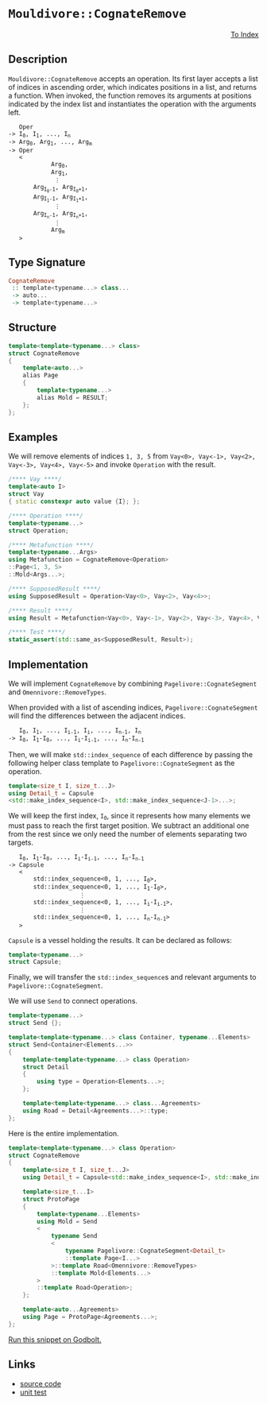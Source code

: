 <!-- Copyright 2024 Feng Mofan
SPDX-License-Identifier: Apache-2.0 -->

# `Mouldivore::CognateRemove`

<p style='text-align: right;'><a href="../../../facilities/metafunctions.md#mouldivore-cognate-remove">To Index</a></p>

## Description

`Mouldivore::CognateRemove` accepts an operation.
Its first layer accepts a list of indices in ascending order, which indicates positions in a list, and returns a function.
When invoked, the function removes its arguments at positions indicated by the index list and instantiates the operation with the arguments left.

<pre><code>   Oper
-> I<sub>0</sub>, I<sub>1</sub>, ..., I<sub>n</sub>
-> Arg<sub>0</sub>, Arg<sub>1</sub>, ..., Arg<sub>m</sub>
-> Oper
   <
            Arg<sub>0</sub>,
            Arg<sub>1</sub>,
             &vellip;
       Arg<sub>I<sub>0</sub>-1</sub>, Arg<sub>I<sub>0</sub>+1</sub>,
       Arg<sub>I<sub>1</sub>-1</sub>, Arg<sub>I<sub>1</sub>+1</sub>,
             &vellip;
       Arg<sub>I<sub>n</sub>-1</sub>, Arg<sub>I<sub>n</sub>+1</sub>,
             &vellip;
            Arg<sub>m</sub>
   ></code></pre>

## Type Signature

```Haskell
CognateRemove
 :: template<typename...> class...
 -> auto...
 -> template<typename...>
```

## Structure

```C++
template<template<typename...> class>
struct CognateRemove
{
    template<auto...>
    alias Page
    {
        template<typename...>
        alias Mold = RESULT;
    };
};
```

## Examples

We will remove elements of indices `1, 3, 5` from `Vay<0>, Vay<-1>, Vay<2>, Vay<-3>, Vay<4>, Vay<-5>` and invoke `Operation` with the result.

```C++
/**** Vay ****/
template<auto I>
struct Vay
{ static constexpr auto value {I}; };

/**** Operation ****/
template<typename...>
struct Operation;

/**** Metafunction ****/
template<typename...Args>
using Metafunction = CognateRemove<Operation>
::Page<1, 3, 5>
::Mold<Args...>;

/**** SupposedResult ****/
using SupposedResult = Operation<Vay<0>, Vay<2>, Vay<4>>;

/**** Result ****/
using Result = Metafunction<Vay<0>, Vay<-1>, Vay<2>, Vay<-3>, Vay<4>, Vay<-5>>;

/**** Test ****/
static_assert(std::same_as<SupposedResult, Result>);
```

## Implementation

We will implement `CognateRemove` by combining `Pagelivore::CognateSegment` and `Omennivore::RemoveTypes`.

When provided with a list of ascending indices, `Pagelivore::CognateSegment` will find the differences between the adjacent indices.

<pre><code>   I<sub>0</sub>, I<sub>1</sub>, ..., I<sub>i-1</sub>, I<sub>i</sub>, ..., I<sub>n-1</sub>, I<sub>n</sub>
-> I<sub>0</sub>, I<sub>1</sub>-I<sub>0</sub>, ..., I<sub>i</sub>-I<sub>i-1</sub>, ..., I<sub>n</sub>-I<sub>n-1</sub></code></pre>

Then, we will make `std::index_sequence` of each difference by passing the following helper class template to `Pagelivore::CognateSegment` as the operation.

```C++
template<size_t I, size_t...J>
using Detail_t = Capsule
<std::make_index_sequence<I>, std::make_index_sequence<J-1>...>;
```

We will keep the first index, <code>I<sub>0</sub></code>, since it represents how many elements we must pass to reach the first target position.
We subtract an additional one from the rest since we only need the number of elements separating two targets.

<pre><code>   I<sub>0</sub>, I<sub>1</sub>-I<sub>0</sub>, ..., I<sub>i</sub>-I<sub>i-1</sub>, ..., I<sub>n</sub>-I<sub>n-1</sub>
-> Capsule
   <
       std::index_sequence&lt;0, 1, ..., I<sub>0</sub>&gt;,
       std::index_sequence&lt;0, 1, ..., I<sub>1</sub>-I<sub>0</sub>&gt;,
                    &vellip;
       std::index_sequence&lt;0, 1, ..., I<sub>i</sub>-I<sub>i-1</sub>&gt;,
                    &vellip;
       std::index_sequence&lt;0, 1, ..., I<sub>n</sub>-I<sub>n-1</sub>&gt;
   ></code></pre>

`Capsule` is a vessel holding the results. It can be declared as follows:

```C++
template<typename...>
struct Capsule;
```

Finally, we will transfer the `std::index_sequence`s and relevant arguments to `Pagelivore::CognateSegment`.

We will use `Send` to connect operations.

```C++
template<typename...>
struct Send {};

template<template<typename...> class Container, typename...Elements>
struct Send<Container<Elements...>>
{
    template<template<typename...> class Operation>
    struct Detail
    {
        using type = Operation<Elements...>;
    };

    template<template<typename...> class...Agreements>
    using Road = Detail<Agreements...>::type;
};
```

Here is the entire implementation.

```C++
template<template<typename...> class Operation>
struct CognateRemove
{
    template<size_t I, size_t...J>
    using Detail_t = Capsule<std::make_index_sequence<I>, std::make_index_sequence<J-1>...>;

    template<size_t...I>
    struct ProtoPage
    {
        template<typename...Elements>
        using Mold = Send
        <
            typename Send
            <
                typename Pagelivore::CognateSegment<Detail_t>
                ::template Page<I...>
            >::template Road<Omennivore::RemoveTypes>
            ::template Mold<Elements...>
        >
        ::template Road<Operation>;
    };

    template<auto...Agreements>
    using Page = ProtoPage<Agreements...>;
};
```

[Run this snippet on Godbolt.](https://godbolt.org/#z:OYLghAFBqd5QCxAYwPYBMCmBRdBLAF1QCcAaPECAMzwBtMA7AQwFtMQByARg9KtQYEAysib0QXACx8BBAKoBnTAAUAHpwAMvAFYTStJg1DIApACYAQuYukl9ZATwDKjdAGFUtAK4sGIAKwAzKSuADJ4DJgAcj4ARpjEIGYAHP6kAA6oCoRODB7evgHBmdmOAuGRMSzxiSlpdpgOuUIETMQE%2BT5%2BQbaY9mUMLW0EFdFxCUmptq3tnYU9CjMjEWPVE3UAlLaoXsTI7BwA9ABUp2fnF5fHhyYaAIInZwDUACKY6a6MyHiYCk/nN3ujyuIIugLutwhZkCEWQ3iwTxMgTcXkctEIAE8kdhIeYYQw4V4EUi3MhFugsFRsbigecnspiJgaKp/mdwQRMCx0gYOSSCBiPsw2KQntkAF6YAD6BGp9zQBPeBHpjOZiMCLyeBGIXkwSKs90hwOOTzcTHSCi89FZp3ZnO5TF5yP5gtYmAAdB7ZXdFtqHCazRb6HqaQ86dhVByGOgAGLEWTW66Qjlcnm6p0Cxiur0%2Brx%2B8ORmNxwSIgDsVhLL2DBvuyftjrctdTfIzQvdnsC2CecKYCj%2BHkETBWZE1LddHrd2HobEECmzWtzSvzrljshJ/daQ5Jk85jAICnH1I7uLLkKeZ81dqb6ZdbHHFkwwAiDAiwFnR/u56eXmyRieAFlPHQNUNXXQdImIEl70fBhnyMfcPRFbdpz3A8j0CfUIQrKsIRrS8HTTBs8PrJhUVQVDO27XsniETAAEcdQVEUSKIccADU2jwJhYnoN8cXuHM8wjZcixlZEaPor4CPY4hOO435yK9EwTw/c9G3wklmLIj0oKfF9eNPc9vxfekmGATBgOouiGP2SCH10uDxxFaTZJ4hT0OPSt3OrUNngAeWnZ8ADcSHYEA3AMXs8GQAD8CoDEABUMz%2BAFIVbBR0iYfYnn8xggpC0sMKTIiCOdTNb3bPjvXnP0ACVOVQQLMESj4/iU8tPMK2lngsHtzNNJQE1tFN1ORTTxwASTnX0lTqlgGqapKSXJEAQAiLBVElJQJIVElxrcyq2oMs81N5FSzxJI7PyeQ5DieAB1czv3MkwADYNAZJk8FUXbsQPN7NVQJ5GB8BJ8MRN6V0EeK2jMvdXo0N1Ls/D7mR%2Bjtx0hghoeIWGFFIJHzxu%2B7zPQON0k1BBzMiCMnhhkHBERs6rtK1t8aZz8WbHbTMoAa2x3HLq9T9FgdKKuwERZMECsRadIp48HQDFaAgDZLoAWmxf1zUtXUmYu9nz0x/nMBQhCCbPHrkD5mGTfgxm7k/Q9Ood1TiubG82zdO5gEZHcZyFwyf2Af9AIsrA4VKiAFaVklvd95C7exFXVa8zCOpDE6CLGj1xqY0jxwAKSmhcnlm%2Bbmt%2BJaCHQFa1swDatusgi9oqkVltWqN682qzJJJAv9uPDCObdvXkXN67boer8BvhlGvrR7A/o0AGgYYEHiDB%2BGjZtuG3vtq7zzn77kUm9GPW3nHbbZl2D6JqfSdQcmCEpp5qaVOnkP3g%2BRw96/v4n4m09npvSPn3X6np/pECeMAQGmU4xUWfiTPAIsdoGzPETeIBAADumBGCaiwYDGYuMv4H1AciIuZ83R/gVugegxs9x/2/nfEmZMKZU3ru/HG9MCAkOZqOYU49OblTdJba2l84aj0qsLVojhkDiwYJLaWtBZZQOjsrVWTMNYdi1oGXWN81RuHHhfYhZs0H/hoXQnedtGEH1EfQxOkjsKXUzu7Mqns464ITgHM8RlfwAVoEBJEGpw60Ejmo2OPtPG7kTh2ZOTisKp0NHSOqyBdjZEav6AaKVcLDWIvnHOecWIegLiKIRntfKIOIOJJu%2Bl%2BLVRmvVRqFc3xuHbnXBuPcdon3Im3autdO4dO2jZchPTsqVOqZJGJB1lL6JcaPQxZjmFAPBu9FU88T7gMRpAwGwM2Abw5Cs4xtt4a8ORms4%2BbhT6L3PiJexNirpLIfk/F%2Bb9aZcM/oI/hmB7mfiWU9FZZC3AUOuVs5eUCYG02QPAv4iCnj4BQTZRZt1ME4LwdgwhVjTmH3OWAyh1CKSWPEXjcejzWGwteR/XcWLjpfJ%2BapL5d5eb2MFu%2BfRItZHyMUTLTS8tFbqPVprJcUZMYsoWfojmXzS6NIWi1EkFTKZVM6fsKZ48VqZxDgEyCTLMUVRZVI88arioavQKKoxtydVujpWefFtCmoWr1U4pmLjrxuPHB4v2cNWWfl8cHfxgT1RwsaKEjMUc%2BURPjtE8icTEkJOdkpSs3kjTUQQKiAgVpsl3GdaafJiNWUCSVEIFNBA01pmdkm6SGJYh4GCoyFazUopiGUI/QaqVXTpUyuZCtVaa3PRmUVXJWcc3Fz9PW0QtAm3k0OrGjObtRpy2jHgYgixh1KlHY2x%2BJIF1LtEtMoegdjKlQsoW1NQYx5oUKtO7yWaeVbsWIUwGNF5QmrzfUp4a7x0buRLeggIpH0CGfbuy6Pqf7PQDce4tp63Dfqdh5R1mbZ3Zqgd%2B%2B9lkn33vHPKhItSqrTTfQKBtH70ibsXXe1D/6RSYaXQpA0MzvVBxAyyjUQrCyrhda2PD6QCMTrlZUqZaqMzeKeIagdJkzLEe3b%2Bxo/6YM0fTt5eNIYk00SjC2nJdYSoMt1XU3DynAknkvTheDA6%2BQIezrmiiEU/gTMYiorSbpnJcR4iuyyUYSTWeGW4BzckVWssOk6hD16h3aMon8XyHx9m5EE/m14JtBy0EFrR7%2BwHD1BOyuF0WAgSRedcrq1OjsDPOIC6ZoLFmex23dV4r1%2B7fw1TixZN4G54vIgq5Giq/GPjxLk4ZrNPXNPma7JZk0sgwIJFKX1pC0TnO6bXMNzcyIJszgHjRvdx0ivGbY1zfrIW0ugwGFF19DW4sJZW1dZLGYLJhd25F%2BbU5WvmewvlrrhX1uERe2U8iA2ytusiR67DdHjI1VQEwf1GpDt0HDVExbbWQClU63BpNyhTJ9GrSFFaHhgDMA5DRYAyFVN3DShlLKiOzLoh7QVGdb3itFK24Ny7EXMsvtw%2BjzHmBsfIUHs99TS08ASmlE8XOooedSh4cU/buGwfxb1olg%2BWbxTC/HAAaUE5%2BRk9FF2/CeBAA8ZgXrmBehABXBingFw2Bo8V1Xg4AAkaGMD56lunGWGC7RFAXNWCu3InYU4k/zL2zMtf9lVnx9HiegY1NNjbbAnhdpR7WkA77uPNZ%2Bwnci7W0z6rPMJ9TpcjvIglxD37KeYdGutxSW3O74e3XGlGKKGvRAMFprQBQgN4hPAyr2TAQFgPwzaQM7uQzdR7051eBsXyxclxL1gevU6ns%2B658iOXfOBcL5F26YFl1osT8YFXGuHd1p96bs743S39F%2BfN6tl7y/FfK/PKrrw6u/ha89DrvXBujcm7N//YDEu7cBod3tk%2BLubuHuIYn%2B9GKWYGrgri7G0ePada%2BGY6CelyLuhesOgeV0meqY2e4OuesWdA0oMmJ%2BBWs%2Bw%2B72Ho/unq6e08xkfqFkm%2BTuieEaUO5mqecO3uacimoInBYISSzw40KYHqjueORoXBoI4I/ac%2Br2EhpBNOZWO29O9BlU0WzO%2BEZcjUHOxBI0rSQui%2Bbc2hK%2Ba%2BTMX%2BuBtAP%2BIEAYOs2%2BK0LATAPMUo7S%2B%2BvcGyHYvSO%2B1hthko9hjcjhQKasXAmyBBQ%2Bmhl%2BOcY%2BfoDIqARAIex2giAW42t2AelB/2fiocqW02Zi%2BsZ%2BfCHsLmJqZijsY8eR38ZSomyOsBYUqAGO%2BEbOu4JI3%2B5ehRB8GBYMUR3SWmmR%2BR2ATRBygOwOcqAUMeoUqhMqlcaB/8XR5kfqW48Rps926RoxBqReImPRz6bgf%2B12OIeW54Xuzsw8vuOa5Bf2FuJRFk4RkRSO%2BeyeuWF6M%2BPkIhbIPBpwTw4YrA3I5kGawhIhYhBo0IsI8IoGpIAg%2Bw6QFBHBzw7EGIeOgWUCVykI0W4Jg8ooMiYs8oksqg6QxAtmTwSiOoBUk0sapYNxSaaxAgkJsRHs1GOGJcxJ9BZadIf4sWVAXgBIAwpJb2fWdwOM2GwG9JrQjJzJuQFkyhHIQxcq6W/%2BlUK0LRbgXAIowQTw/gXoK0kxzWnJwBiadIQgXg6QJQHedUgYSoGawGmp2pWQupvwloSo9uYp12nmTAWIyIGg2ITkdpJIZgTpUeLpyIkgh4GxtJzwepFpeOwGAZoSFkPJTAfJTQDOtp9pbgjpzhHpsZvh7p8JyIbpCZqZbgasgQKZnpbg3pGZeZasCpaEvpoJjx8UvwBp9xdSosyAkoZWCQBAEA7cCgroDZLSxpOp6AIZP6Uq%2Bp2IKcFgHAWwtAnA/gvAfgHAWgpAqAnAhilg1gooOwewz00IPApABAmgI5WwPMAQkgboGgyQZgZgAAnKeVwP4EeckFwCWCWNIGORwJILwCwBIBoBoKQFOTOXORwLwAoCAB%2BVudOSOaQHALADAIgCADsAQOkKiOQJQGgFyHQAkFEK6JwKoMkC9GrC9JINAsgHIlIG6GYLwB3oQCQArHoPwIICIGIOwFIDIIIIoCoOoMBaQLoDKVghvOkJwDwKOeOZOdubOZwL5KiLBUqKgFQE8BhVhThXhQRQeWYJrh4EhfQBiXiFwBsLwEBVoFsBAEgIhZxqpfBRAAZchYkMAFIGYHwHQByEupQLEIJVWswMQBiDxbwE5W0BiL5LENoI0EBRuYhchL5AwLQK5axVgLEF4MAKaLQI3m5aQFgNYUYOIOFerk0I1P%2BaxfXI0KiAcBuREByI%2BTOeiLEBvC5R4FgIJVqHgK%2BdwLwI1MQLEKaW8ElcAOiEYNuVsFQAYK%2BKxD8FgpdlORuVRcIGOnRdICNUxWoIJexfoIYMYNYNYPoHgLEP%2BZAFsI/AMJlWrOSEEqYIuZYGYN%2BQ1TJFgGtSrL0P0LkC4FGHMH4DKWECsFUDUHoCUDkAIHda9VkO9QwKMM9RMDKQ0FGYMEsJ9YDX0H5c0EsH9eMIkIDaDZ4F0HoCLO0DDWsHDVsE3rsPsBIHxRwBOZ%2BYJT%2BVJZhdhbhcAPhU8IRYpRALgGRWpeuZpZuZ1VsJTMDhMBdXuZIIEG6KeYEPeRoJIGYJIG9BoP4C9KefoJwM%2BaQK%2BYEFwG6C9FwC9MkKeTeS9P4JIJeXzS9ITaxT%2BX%2BQBczcBbpRBXpVBaJXBRQCZagCpShWhRwG0CwIFCWGrEwJ9r%2BFwKeW6ArTOaRUQKdZRbIDReIPRZNUoNNaxboFZZxWaG5XjQTV%2BbwD%2BSJTBaiE8BJSTTJbhd2J7d7b7UpbbYZQkIiNCGYEzdpSBebaZUZdbTXRMLnRZReR%2BTQKElhvZY5REJ5fFR5S5d5b5Q4PFYFbuMFaFYJRFVFTFXFXVQlZyPNSlTOfgIyOlb8IJdlakhyPFQVX0IJSVWVRiBVQcDOdVbVRuQ1U1UoC1fPS%2BJ1XwD1QoH1ZgANYKPFSNSHeNQxfIBHSxTOdHXNR1ftVYJYMtatfABtcCbkNtbteqIA9YEdcnSdQrKvetZdZDc4BAK4GDSEFGGjS9TKW9QMFgwQ7kLgwDag8DUMLMIjYUODVdQIJQ8sJULDcjQjQUPddMMMKQxjdsNjXRQnQJfrZwFnWTR7cHF7T7YeZrnTQHaXfLRXSzaQGzVgIkBdY%2BTLXLd7YLSWP4KeXeYEELSLVrXrd%2BZwIbYBbfWBZBdBWJcZfXcQKhWwJwE7bJSwAoIFHIoFOI6mIsCRfgAHRRTKW/WNRIBNbIFNT/ToCAMELHdxXVfw8Y8ncJZbeJZJaoC424x414/hIsIXXbQzYEIEPIybaBfpUXWZbY2U6pSAO49qZKJ46eZKN4wQJKGkxNTZe3RAA5axb3WFRuT0/3X5UPbbUFSFWFYvZgJFdFWINPRuYlfPUfbwEvZDRlWvaoDlZvTPdvUVbwHvZ5YfVVTJKffVQkBfZgFfclTfcU91aZA/f1YNa/cHcE2HWE9/TNVE//QtQdTYCVedeA1tZwIcMtLA4dcdQkKdcgxdUDQMDde4NQ%2Bw49Uw%2BjV9aULkEQ99QMFw8jRDRQ6w0jbQ2gyDZw09cw/DcMFgyjYw6sHg5jSuTjRpVLfjQIyYxwFJek%2B41iVkxyDk7TX4yQLIxpVpQo0oxzXjeo0kN7QU/4FeVre%2BQUyWCrQk0Jb%2BbYEbZXabqQFzf4LzbeSWO%2BckJIBeVwMeTrgy4EEy4k8q2q3jcRYqwbcbTpVsA1dkM4JIEAA%3D)

## Links

- [source code](../../../../conceptrodon/descend/descend/mouldivore/cognate_remove.hpp)
- [unit test](../../../../tests/unit/metafunctions/mouldivore/cognate_remove.test.hpp)
